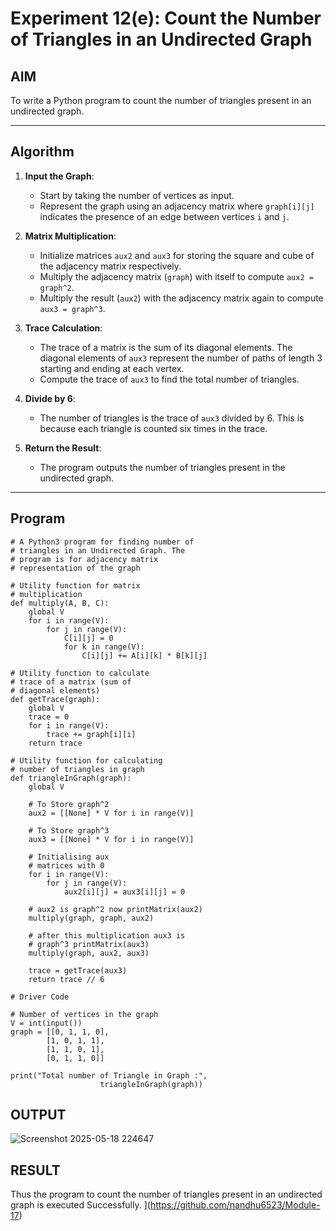 # Experiment 12(e): Count the Number of Triangles in an Undirected Graph

## AIM
To write a Python program to count the number of triangles present in an undirected graph.

---

## Algorithm

1. **Input the Graph**:
   - Start by taking the number of vertices as input.
   - Represent the graph using an adjacency matrix where `graph[i][j]` indicates the presence of an edge between vertices `i` and `j`.

2. **Matrix Multiplication**:
   - Initialize matrices `aux2` and `aux3` for storing the square and cube of the adjacency matrix respectively.
   - Multiply the adjacency matrix (`graph`) with itself to compute `aux2 = graph^2`.
   - Multiply the result (`aux2`) with the adjacency matrix again to compute `aux3 = graph^3`.

3. **Trace Calculation**:
   - The trace of a matrix is the sum of its diagonal elements. The diagonal elements of `aux3` represent the number of paths of length 3 starting and ending at each vertex.
   - Compute the trace of `aux3` to find the total number of triangles.

4. **Divide by 6**:
   - The number of triangles is the trace of `aux3` divided by 6. This is because each triangle is counted six times in the trace.

5. **Return the Result**:
   - The program outputs the number of triangles present in the undirected graph.

---

## Program
```
# A Python3 program for finding number of
# triangles in an Undirected Graph. The
# program is for adjacency matrix
# representation of the graph

# Utility function for matrix
# multiplication
def multiply(A, B, C):
	global V
	for i in range(V):
		for j in range(V):
			C[i][j] = 0
			for k in range(V):
				C[i][j] += A[i][k] * B[k][j]

# Utility function to calculate
# trace of a matrix (sum of
# diagonal elements)
def getTrace(graph):
	global V
	trace = 0
	for i in range(V):
		trace += graph[i][i]
	return trace

# Utility function for calculating
# number of triangles in graph
def triangleInGraph(graph):
	global V
	
	# To Store graph^2
	aux2 = [[None] * V for i in range(V)]

	# To Store graph^3
	aux3 = [[None] * V for i in range(V)]

	# Initialising aux
	# matrices with 0
	for i in range(V):
		for j in range(V):
			aux2[i][j] = aux3[i][j] = 0

	# aux2 is graph^2 now printMatrix(aux2)
	multiply(graph, graph, aux2)

	# after this multiplication aux3 is
	# graph^3 printMatrix(aux3)
	multiply(graph, aux2, aux3)

	trace = getTrace(aux3)
	return trace // 6

# Driver Code

# Number of vertices in the graph
V = int(input())
graph = [[0, 1, 1, 0],
		[1, 0, 1, 1],
		[1, 1, 0, 1],
		[0, 1, 1, 0]]

print("Total number of Triangle in Graph :",
					triangleInGraph(graph))
```

## OUTPUT
![Screenshot 2025-05-18 224647](https://github.com/user-attachments/assets/91707176-f59a-4738-8bb5-42e7db019246)


## RESULT
Thus the program to count the number of triangles present in an undirected graph is executed Successfully.
](https://github.com/nandhu6523/Module-17)
